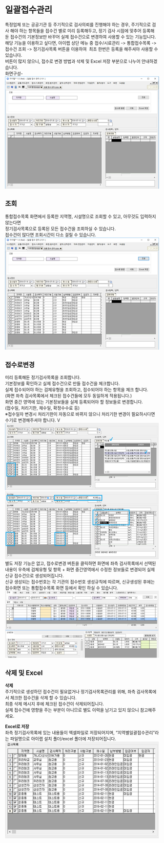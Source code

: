 # 일괄접수관리

특정업체 또는 공공기관 등 주기적으로 검사의뢰를 진행해야 하는 경우, 주기적으로 검사 해야 하는 항목들을 접수건 별로 미리 등록해두고, 정기 검사 시점에 맞추어 등록해 둔 접수건의 기본정보만 바꾸어 실제 접수건으로 변경하여 사용할 수 있는 기능입니다.  
해당 기능을 이용하고 싶다면, 아이랩 상단 메뉴 중 접수/시료관리 -&gt; 통합접수목록 -&gt; 접수건 조회 -&gt; 정기검사목록 버튼을 이용하여  최초 한번은 등록을 해주셔야 사용할 수 있습니다.  
버튼이 많지 않으니, 접수로 변경 방법과 삭제 및 Excel 저장 부분으로 나누어 안내하겠습니다.  
화면구성-  
![](/assets/003접수시료관리/14화면구성.png)

## 조회

통합접수목록 화면에서 등록한 지역명, 시설명으로 조회할 수 있고, 아무것도 입력하지 않는다면  
정기검사목록으로 등록된 모든 접수건을 조회하실 수 있습니다.  
접수건이 많다면 조회시간이 다소 걸릴 수 있습니다.  
![](/assets/003접수시료관리/15조회.png)

## 접수로변경

미리 등록해둔 정기검사목록을 조회합니다.  
기본정보를 확인하고 실제 접수건으로 만들 접수건을 체크합니다.  
실제 접수되어야 하는 검체유형을 조회하고, 접수되어야 하는 항목을 체크 합니다.  
\(화면 좌측 검사목록에서 체크된 접수건들에 모두 동일하게 적용됩니다.\)  
화면 중간 영역에 있는 기본정보들을 실제 등록되어야 할 정보들로 변경합니다.  
\(접수일, 처리기한, 채수일, 확정수수료 등\)  
※접수일자 변경시 처리기한이 자동으로 바뀌지 않으니 처리기한 변경이 필요하시다면 수기로 변경해주셔야 합니다. V 
![](/assets/003접수시료관리/16검체유형조회.png)  
![](/assets/003접수시료관리/17기본정보변경.png)  
별도 저장 기능은 없고, 접수로변경 버튼을 클릭하면 화면에 좌측 검사목록에서 선택된 내용이 우측에 검체유형 및 항목 + 화면 중간영역에서 수정한  정보들로 변경되어 실제 신규 접수건으로 생성되어집니다.  
신규 생성되는 접수번호는 각 기관의 접수번호 생성규칙에 따르며, 신규생성된 후에는 접수화면 또는 통합접수목록 화면 등에서 확인 하실 수 있습니다.  
![](/assets/003접수시료관리/18통합접수목록에서_확인.png)  

## 삭제 및 Excel

**삭제**  
주기적으로 생성하던 접수건이 필요없거나 정기검사목록관리를 위해, 좌측 검사목록에서 체크한 접수건을 삭제 할 수 있습니다.  
최종 삭제 메시지 후에 체크된 접수건이 삭제되어집니다.  
실제 접수건에 영향을 주는 부분이 아니므로 별도 이력을 남기고 있지 않으니 참고해주세요.  

**Excel로 저장**  
좌측 정기검사목록에 있는 내용들이 엑셀파일로 저장되어지며, “지역별일괄접수관리”라는 파일명으로 아이랩 설치 폴더/excel 폴더에 저장되어집니다.  
![](/assets/003접수시료관리/19좌측검사목록.png)